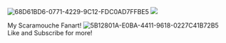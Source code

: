 ![68D61BD6-0771-4229-9C12-FDC0AD7FFBE5](https://github.com/vampaku/vampaku/assets/139192960/3a68a79d-c462-4ae7-af85-b4e3735e821b)
![](https://komarev.com/ghpvc/?username=vampaku&label=VIEWERS&color=red&style=for-the-badge&base=300)

My Scaramouche Fanart!
![5B12801A-E0BA-4411-9618-0227C41B72B5](https://github.com/vampaku/vampaku/assets/139192960/b39d677a-30f4-49c5-99c4-9c8c2ee9ac68)
Like and Subscribe for more!
